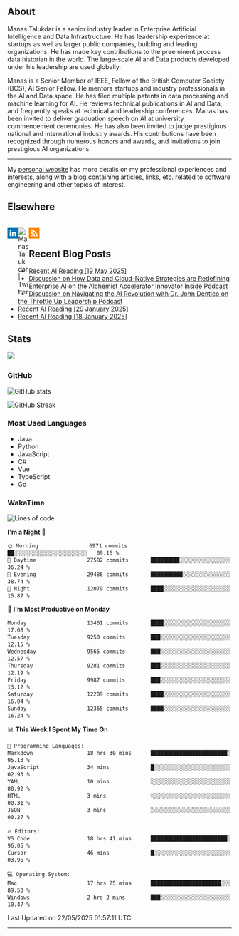 ## About

Manas Talukdar is a senior industry leader in Enterprise Artificial Intelligence and Data Infrastructure. He has leadership experience at startups as well as larger public companies, building and leading organizations. He has made key contributions to the preeminent process data historian in the world. The large-scale AI and Data products developed under his leadership are used globally.

Manas is a Senior Member of IEEE, Fellow of the British Computer Society (BCS), AI Senior Fellow. He mentors startups and industry professionals in the AI and Data space. He has filed multiple patents in data processing and machine learning for AI. He reviews technical publications in AI and Data, and frequently speaks at technical and leadership conferences. Manas has been invited to deliver graduation speech on AI at university commencement ceremonies. He has also been invited to judge prestigious national and international industry awards. His contributions have been recognized through numerous honors and awards, and invitations to join prestigious AI organizations.

---

My [personal website](https://manastalukdar.github.io/) has more details on my professional experiences and interests, along with a blog containing articles, links, etc. related to software engineering and other topics of interest.

## Elsewhere

</br>

<a href="https://www.linkedin.com/in/manastalukdar" target="_blank">
  <img align="left" alt="Manas Talukdar | Linkedin" width="24px" src="https://raw.githubusercontent.com/edent/SuperTinyIcons/master/images/svg/linkedin.svg" />
</a>
<a href="https://www.twitter.com/manastalukdar" target="_blank">
  <img align="left" alt="Manas Talukdar | Twitter" width="24px" src="https://github.com/TheDudeThatCode/TheDudeThatCode/blob/master/Assets/Twitter.svg" />
</a>
<a href="https://manastalukdar.github.io/" target="_blank">
  <img align="left" alt="Manas Talukdar | Website" width="24px" src="https://github.com/edent/SuperTinyIcons/blob/master/images/svg/rss.svg" />
</a>

</br>

## Recent Blog Posts

<!-- BLOG:START -->
- [Recent AI Reading [19 May 2025]](https://manastalukdar.github.io/blog/2025/05/19/recent-ai-reading-19-may-2025/)
- [Discussion on How Data and Cloud-Native Strategies are Redefining Enterprise AI on the Alchemist Accelerator Innovator Inside Podcast](https://manastalukdar.github.io/blog/2025/03/18/discussion-data-enterprise-ai-alchemist-accelerator-innovators-inside-podcast/)
- [Discussion on Navigating the AI Revolution with Dr. John Dentico on the Throttle Up Leadership Podcast](https://manastalukdar.github.io/blog/2025/03/07/discussion-ai-dr-john-dentico-throttle-up-leadership-podcast/)
- [Recent AI Reading [29 January 2025]](https://manastalukdar.github.io/blog/2025/01/29/recent-ai-reading-29-january-2025/)
- [Recent AI Reading [18 January 2025]](https://manastalukdar.github.io/blog/2025/01/18/recent-ai-reading-18-january-2025/)
<!-- BLOG:END -->

## Stats

![](https://komarev.com/ghpvc/?username=manastalukdar)

### GitHub

![GitHub stats](https://github-readme-stats.vercel.app/api?username=manastalukdar&show_icons=true&hide_border=true&hide_rank=true&hide_title=true&icon_color=79ff97&text_color=cecac3&bg_color=4d4b4b)

[![GitHub Streak](https://streak-stats.demolab.com?user=manastalukdar&hide_border=true&border_radius=4&date_format=M%20j%5B%2C%20Y%5D&background=4D4B4B)](https://git.io/streak-stats)

### Most Used Languages

- Java
- Python
- JavaScript
- C#
- Vue
- TypeScript
- Go

<!--
![Top Langs](https://github-readme-stats.vercel.app/api/top-langs/?username=manastalukdar&layout=compact&hide_border=true&hide_title=true&icon_color=79ff97&text_color=cecac3&bg_color=4d4b4b)
-->

### WakaTime

<!--START_SECTION:waka-->
![Lines of code](https://img.shields.io/badge/From%20Hello%20World%20I%27ve%20Written-22.2%20million%20lines%20of%20code-blue)

**I'm a Night 🦉** 

```text
🌞 Morning                6971 commits        ██░░░░░░░░░░░░░░░░░░░░░░░   09.16 % 
🌆 Daytime                27582 commits       █████████░░░░░░░░░░░░░░░░   36.24 % 
🌃 Evening                29486 commits       ██████████░░░░░░░░░░░░░░░   38.74 % 
🌙 Night                  12079 commits       ████░░░░░░░░░░░░░░░░░░░░░   15.87 % 
```
📅 **I'm Most Productive on Monday** 

```text
Monday                   13461 commits       ████░░░░░░░░░░░░░░░░░░░░░   17.68 % 
Tuesday                  9250 commits        ███░░░░░░░░░░░░░░░░░░░░░░   12.15 % 
Wednesday                9565 commits        ███░░░░░░░░░░░░░░░░░░░░░░   12.57 % 
Thursday                 9281 commits        ███░░░░░░░░░░░░░░░░░░░░░░   12.19 % 
Friday                   9987 commits        ███░░░░░░░░░░░░░░░░░░░░░░   13.12 % 
Saturday                 12209 commits       ████░░░░░░░░░░░░░░░░░░░░░   16.04 % 
Sunday                   12365 commits       ████░░░░░░░░░░░░░░░░░░░░░   16.24 % 
```


📊 **This Week I Spent My Time On** 

```text
💬 Programming Languages: 
Markdown                 18 hrs 30 mins      ████████████████████████░   95.13 % 
JavaScript               34 mins             █░░░░░░░░░░░░░░░░░░░░░░░░   02.93 % 
YAML                     10 mins             ░░░░░░░░░░░░░░░░░░░░░░░░░   00.92 % 
HTML                     3 mins              ░░░░░░░░░░░░░░░░░░░░░░░░░   00.31 % 
JSON                     3 mins              ░░░░░░░░░░░░░░░░░░░░░░░░░   00.27 % 

🔥 Editors: 
VS Code                  18 hrs 41 mins      ████████████████████████░   96.05 % 
Cursor                   46 mins             █░░░░░░░░░░░░░░░░░░░░░░░░   03.95 % 

💻 Operating System: 
Mac                      17 hrs 25 mins      ██████████████████████░░░   89.53 % 
Windows                  2 hrs 2 mins        ███░░░░░░░░░░░░░░░░░░░░░░   10.47 % 
```


 Last Updated on 22/05/2025 01:57:11 UTC
<!--END_SECTION:waka-->

---

<!--

**manastalukdar/manastalukdar** is a ✨ _special_ ✨ repository because its `README.md` (this file) appears on your GitHub profile.

Here are some ideas to get you started:

- 🔭 I’m currently working on ...
- 🌱 I’m currently learning ...
- 👯 I’m looking to collaborate on ...
- 🤔 I’m looking for help with ...
- 💬 Ask me about ...
- 📫 How to reach me: ...
- 😄 Pronouns: ...
- ⚡ Fun fact: ...
-->

